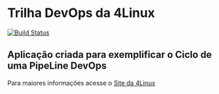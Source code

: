 # Trilha DevOps da 4Linux

<!-- Altere a Flag abaixo com sua URL do Travis -->
[![Build Status](https://travis-ci.org/niggazion/DevOpsLab-HelloWorld.svg?branch=master)](https://travis-ci.org/niggazion/DevOpsLab-HelloWorld)

## Aplicação criada para exemplificar o Ciclo de uma PipeLine DevOps


Para maiores informações acesse o [Site da 4Linux](https://www.4linux.com.br/cursos/devops)
